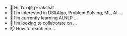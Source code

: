 - 👋 Hi, I’m @rp-rakshat
- 👀 I’m interested in DS&Algo, Problem Solving, ML, AI ...
- 🌱 I’m currently learning AI,NLP ...
- 💞️ I’m looking to collaborate on ...
- 📫 How to reach me ...

<!---
rp-rakshat/rp-rakshat is a ✨ special ✨ repository because its `README.md` (this file) appears on your GitHub profile.
You can click the Preview link to take a look at your changes.
--->
